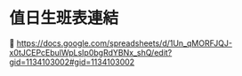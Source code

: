 # 值日生班表連結

🔗 <https://docs.google.com/spreadsheets/d/1Un_qMORFJQJ-x0tJCEPcEbulWpLsIp0bgRdYBNx_shQ/edit?gid=1134103002#gid=1134103002>